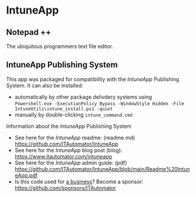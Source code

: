 # IntuneApp  

## Notepad ++

The ubiquitous programmers text file editor.  

## IntuneApp Publishing System

This app was packaged for compatibility with the *IntuneApp* Publishing System. It can also be installed\:

- automatically by other package delivdery systems using  
  `Powershell.exe -ExecutionPolicy Bypass -WindowStyle Hidden -File IntuneUtils\intune_install.ps1 -quiet`  
- manually by double-clicking `intune_command.cmd`  

Information about the *IntuneApp* Publishing System  

- See here for the *IntuneApp* readme: (readme.md) <https://github.com/ITAutomator/IntuneApp>  
- See here for the *IntuneApp* blog post (blog): <https://www.itautomator.com/intuneapp>  
- See here for the *IntuneApp* admin guide: (pdf) <https://github.com/ITAutomator/IntuneApp/blob/main/Readme%20IntuneApp.pdf>  
- Is this code used for [a business](https://github.com/ITAutomator/IntuneApp/blob/main/LICENSE)? Become a sponsor: https://github.com/sponsors/ITAutomator  
